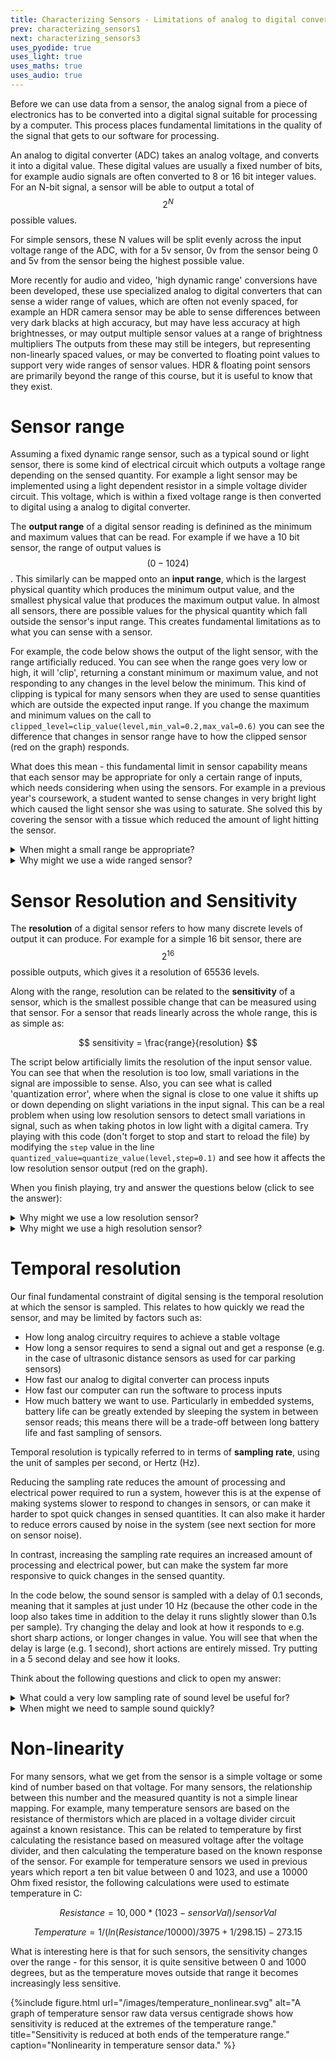 ```yaml
---
title: Characterizing Sensors - Limitations of analog to digital conversion
prev: characterizing_sensors1
next: characterizing_sensors3
uses_pyodide: true
uses_light: true
uses_maths: true
uses_audio: true
---
```

Before we can use data from a sensor, the analog signal from a piece of electronics has to be converted into a digital signal suitable for processing by a computer. This process places fundamental limitations in the quality of the signal that gets to our software for processing.

An analog to digital converter (ADC) takes an analog voltage, and converts it into a digital value. These digital values are usually a fixed number of bits, for example audio signals are often converted to 8 or 16 bit integer values. For an N-bit signal, a sensor will be able to output a total of $$2^N$$ possible values.

For simple sensors, these N values will be split evenly across the input voltage range of the ADC, with for a 5v sensor, 0v from the sensor being 0 and 5v from the sensor being the highest possible value.

More recently for audio and video, 'high dynamic range' conversions have been developed, these use specialized analog to digital converters that can sense a wider range of values, which are often not evenly spaced, for example an HDR camera sensor may be able to sense differences between very dark blacks at high accuracy, but may have less accuracy at high brightnesses, or may output multiple sensor values at a range of brightness multipliers The outputs from these may still be integers, but representing non-linearly spaced values, or may be converted to floating point values to support very wide ranges of sensor values. HDR & floating point sensors are primarily beyond the range of this course, but it is useful to know that they exist.

# Sensor range

Assuming a fixed dynamic range sensor, such as a typical sound or light sensor, there is some kind of electrical circuit which outputs a voltage range depending on the sensed quantity. For example a light sensor may be implemented using a light dependent resistor in a simple voltage divider circuit. This voltage, which is within a fixed voltage range is then converted to digital using a analog to digital converter. 

The **output range** of a digital sensor reading is definined as the minimum and maximum values that can be read. For example if we have a 10 bit sensor, the range of output values is $$(0 - 1024)$$. This similarly can be mapped onto an **input range**, which is the largest physical quantity which produces the minimum output value, and the smallest physical value that produces the maximum output value. In almost all sensors, there are possible values for the physical quantity which fall outside the sensor's input range. This creates fundamental limitations as to what you can sense with a sensor.

For example, the code below shows the output of the light sensor, with the range artificially reduced. You can see when the range goes very low or high, it will 'clip', returning a constant minimum or maximum value, and not responding to any changes in the level below the minimum. This kind of clipping is typical for many sensors when they are used to sense quantities which are outside the expected input range. If you change the maximum and minimum values on the call to `clipped_level=clip_value(level,min_val=0.2,max_val=0.6)` you can see the difference that changes in sensor range have to how the clipped sensor (red on the graph) responds.

<script> makePyodideBox({codeFile:"range_limit.py",hasConsole:true,showCode:true,editable:true,hasGraph:true})</script>

What does this mean - this fundamental limit in sensor capability means that each sensor may be appropriate for only a certain range of inputs, which needs considering when using the sensors. For example in a previous year's coursework, a student wanted to sense changes in very bright light which caused the light sensor she was using to saturate. She solved this by covering the sensor with a tissue which reduced the amount of light hitting the sensor.

<details>
<summary>
When might a small range be appropriate?
</summary>
If it is possible to achieve the task being performed using a sensor with a smaller range, they will often be chosen for reasons such as: 
* They are often cheaper to purchase.
* In many sensors there is a trade-off between range and sensitivity, meaning that we can very precisely determine values if we use a small range, but for a wider range the values we can sense are very broadly spaced. 
* In some situations we are only interested in whether a value is inside or outside a range. For example light sensors are commonly used to turn off lights when ambient light levels are high enough. These sensors can have a very constrained range, as the only need a maximum slightly above the target ambient light level and a minimum slightly below.
</details>

<details>
<summary>
Why might we use a wide ranged sensor?
</summary>
Some tasks are impossible without a wide ranging sensor, this is because:
* We may not know the absolute value of the quantity we are sensing, e.g. if sensing changes in light level from the ambient light in a situation, the baseline absolute light level could be anything from zero to bright sunlight.
* We expect a wide range of different values in one situation.
* In some situations, saturating the sensor so that it clips could cause safety critical issues. For example in motion sensors used in aircraft and drones, the range of motion sensed will need to be quite high, as if the sensor clips, it can cause the flight controls to malfunction during extreme manoeuvres, which is exactly the point when it is vital they do not. When the same type of sensor is used on a mobile phone to detect which way up it is being held and rotate the screen accordingly, it will hopefully be exposed to a significantly lower range of motion, and in the case it fails, the worst case scenario is that the screen may be briefly displayed the wrong way round, so a lower range part can be used.
- In many tasks we really need the signal not to clip - for example clipping of audio signals is a problem, as it can cause seriously distorted sound.
</details>


# Sensor Resolution and Sensitivity

The **resolution** of a digital sensor refers to how many discrete levels of output it can produce. For example for a simple 16 bit sensor, there are $$2^16$$ possible outputs, which gives it a resolution of 65536 levels.

Along with the range, resolution can be related to the **sensitivity** of a sensor, which is the smallest possible change that can be measured using that sensor. For a sensor that reads linearly across the whole range, this is as simple as:

$$ sensitivity = \frac{range}{resolution} $$

The script below artificially limits the resolution of the input sensor value. You can see that when the resolution is too low, small variations in the signal are impossible to sense. Also, you can see what is called 'quantization error', where when the signal is close to one value it shifts up or down depending on slight variations in the input signal. This can be a real problem when using low resolution sensors to detect small variations in signal, such as when taking photos in low light with a digital camera. Try playing with this code (don't forget to stop and start to reload the file) by modifying the `step` value in the line `quantized_value=quantize_value(level,step=0.1)` and see how it affects the low resolution sensor output (red on the graph).

<script> makePyodideBox({codeFile:"precision_limit.py",hasConsole:true,showCode:true,editable:true,hasGraph:true})</script>

When you finish playing, try and answer the questions below (click to see the answer):

<details>
<summary>
Why might we use a low resolution sensor?
</summary>
If it is possible to achieve the task being performed using a low resolution sensor, they will often be chosen for reasons such as: 
* They are often cheaper to purchase.
* They also may have reduced electrical power needs.
* They typically require a lower amount of computing power to process.
* In some sensors such as cameras, there is a trade-off between value resolution and temporal resolution (see below), meaning that the sampling rate can be made much higher if the resolution is reduced.
</details>

<details>
<summary>
Why might we use a high resolution sensor?
</summary>
Some tasks are impossible without high resolution, this is because:
* We want to sense small changes in value which we cannot sense with a lower resolution sensor.
* The expected input range is very wide, meaning that without high resolution we cannot achieve high enough sensitivity.
* We are in a situation where the accuracy of measurements is key; for example in measurement of temperature for precise chemical engineering purposes it may be important to know the temperature to the nearest 0.01 degrees C, whereas if we are building a furnace, within the nearest 10C may be sufficient.

</details>

# Temporal resolution

Our final fundamental constraint of digital sensing is the temporal resolution at which the sensor is sampled. This relates to how quickly we read the sensor, and may be limited by factors such as:
- How long analog circuitry requires to achieve a stable voltage
- How long a sensor requires to send a signal out and get a response (e.g. in the case of ultrasonic distance sensors as used for car parking sensors)
- How fast our analog to digital converter can process inputs
- How fast our computer can run the software to process inputs
- How much battery we want to use. Particularly in embedded systems, battery life can be greatly extended by sleeping the system in between sensor reads; this means there will be a trade-off between long battery life and fast sampling of sensors.

Temporal resolution is typically referred to in terms of **sampling rate**, using the unit of samples per second, or Hertz (Hz).

Reducing the sampling rate reduces the amount of processing and electrical power required to run a system, however this is at the expense of making systems slower to respond to changes in sensors, or can make it harder to spot quick changes in sensed quantities. It can also make it harder to reduce errors caused by noise in the system (see next section for more on sensor noise).

In contrast, increasing the sampling rate requires an increased amount of processing and electrical power, but can make the system far more responsive to quick changes in the sensed quantity.

In the code below, the sound sensor is sampled with a delay of 0.1 seconds, meaning that it samples at just under 10 Hz (because the other code in the loop also takes time in addition to the delay it runs slightly slower than 0.1s per sample). Try changing the delay and look at how it responds to e.g. short sharp actions, or longer changes in value. You will see that when the delay is large (e.g. 1 second), short actions are entirely missed. Try putting in a 5 second delay and see how it looks. 

<script> makePyodideBox({codeFile:"sampling_frequency.py",hasConsole:true,showCode:true,editable:true,hasGraph:true})</script>

Think about the following questions and click to open my answer:

<details>
<summary>
What could a very low sampling rate of sound level be useful for?
</summary>
If we want to create a sensor which estimates how noisy a room is throughout the week, and we want to use a very small amount of power, for example for creating an environmental sensor designed to be left for a long time running on battery power, we may be able to sample at a very low sampling rate, e.g. once per second. By averaging these values over a long time, e.g. over an hour, we can get a relatively good idea of how noisy a room has been in any particular hour of the week.
</details>

<details>
<summary>
When might we need to sample sound quickly?
</summary>
If we want to detect short lived events, such as someone clapping, we will need to sample sound relatively quickly, requiring a higher sampling rate. We commonly also want to use sound sampling to record speech or music, these may require extremely fast sampling of sound (e.g. 48000Hz is relatively standard, 192000 Hz is used in audio production) in order to capture the full nuances of the incoming audio. 
</details>

# Non-linearity

For many sensors, what we get from the sensor is a simple voltage or some kind of number based on that voltage. For many sensors, the relationship between this number and the measured quantity is not a simple linear mapping. For example, many temperature sensors are based on the resistance of thermistors which are placed in a voltage divider circuit against a known resistance. This can be related to temperature by first calculating the resistance based on measured voltage after the voltage divider, and then calculating the temperature based on the known response of the sensor. For example for temperature sensors we used in previous years which report a ten bit value between 0 and 1023, and use a 10000 Ohm fixed resistor, the following calculations were used to estimate temperature in C:

$$ Resistance = 10,000*(1023-sensorVal)/sensorVal $$

$$ Temperature = 1/(ln(Resistance/10000)/3975+1/298.15)-273.15 $$ 

What is interesting here is that for such sensors, the sensitivity changes over the range - for this sensor, it is quite sensitive between 0 and 1000 degrees, but as the temperature moves outside that range it becomes increasingly less sensitive.

{%include figure.html url="/images/temperature_nonlinear.svg" alt="A graph of temperature sensor raw data versus centigrade shows how sensitivity is reduced at the extremes of the temperature range." title="Sensitivity is reduced at both ends of the temperature range." caption="Nonlinearity in temperature sensor data." %}
